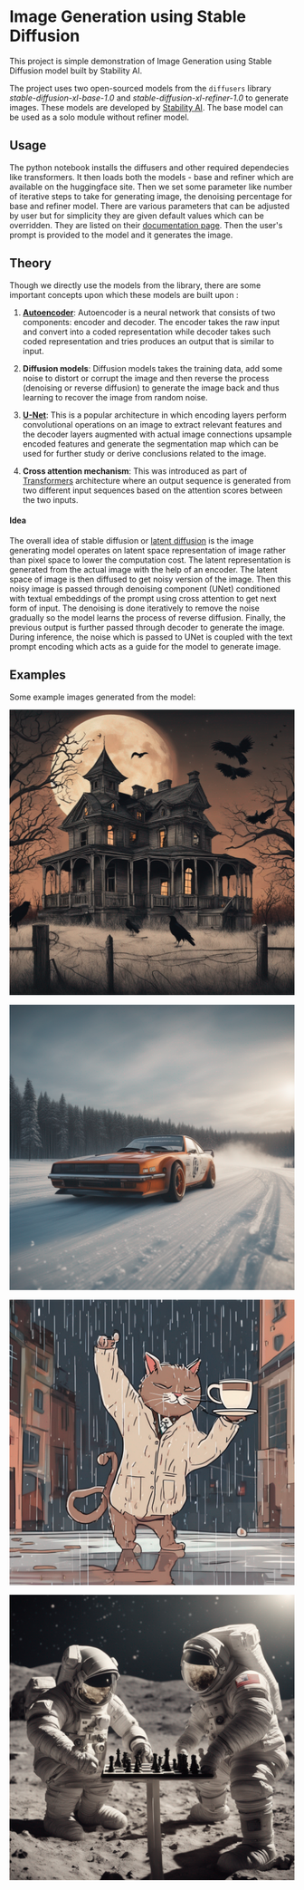 # Image Generation using Stable Diffusion

This project is simple demonstration of Image Generation using Stable Diffusion model built by Stability AI.

The project uses two open-sourced models from the `diffusers` library *stable-diffusion-xl-base-1.0* and *stable-diffusion-xl-refiner-1.0* to generate images. These models are developed by [Stability AI](https://stability.ai/). The base model can be used as a solo module without refiner model.

## Usage 

The python notebook installs the diffusers and other required dependecies like transformers. It then loads both the models - base and refiner which are available on the huggingface site. Then we set some parameter like number of iterative steps to take for generating image, the denoising percentage for base and refiner model. There are various parameters that can be adjusted by user but for simplicity they are given default values which can be overridden. They are listed on their [documentation page](https://huggingface.co/docs/diffusers/api/pipelines/stable_diffusion/stable_diffusion_xl). Then the user's prompt is provided to the model and it generates the image.

## Theory

Though we directly use the models from the library, there are some important concepts upon which these models are built upon :

1) **[Autoencoder](https://en.wikipedia.org/wiki/Autoencoder)**: Autoencoder is a neural network that consists of two components: encoder and decoder. The encoder takes the raw input and convert into a coded representation while decoder takes such coded representation and tries produces an output that is similar to input.

2) **Diffusion models**: Diffusion models takes the training data, add some noise to distort or corrupt the image and then reverse the process (denoising or reverse diffusion) to generate the image back and thus learning to recover the image from random noise.

3) **[U-Net](https://arxiv.org/abs/1505.04597)**: This is a popular architecture in which encoding layers perform convolutional operations on an image to extract relevant features and the decoder layers augmented with actual image connections upsample encoded features and generate the segmentation map which can be used for further study or derive conclusions related to the image.

4) **Cross attention mechanism**: This was introduced as part of [Transformers](https://arxiv.org/abs/1706.03762) architecture where an output sequence is generated from two different input sequences based on the attention scores between the two inputs.

#### Idea
The overall idea of stable diffusion or [latent diffusion](https://arxiv.org/abs/2112.10752) is the image generating model operates on latent space representation of image rather than pixel space to lower the computation cost.
The latent representation is generated from the actual image with the help of an encoder. The latent space of image is then diffused to get noisy version of the image. Then this noisy image is passed through denoising component (UNet) conditioned with textual embeddings of the prompt using cross attention to get next form of input. The denoising is done iteratively to remove the noise gradually so the model learns the process of reverse diffusion. Finally, the previous output is further passed through decoder to generate the image.
During inference, the noise which is passed to UNet is coupled with the text prompt encoding which acts as a guide for the model to generate image.


## Examples

Some example images generated from the model:

![Img1](images/img1.png)

![Img2](images/img2.png)

![Img3](images/img3.png)

![Img4](images/img4.png)
